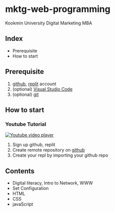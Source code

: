 # mktg-web-programming

Kookmin University Digital Marketing MBA

## Index

- Prerequisite
- How to start

## Prerequisite

1. [github](https://github.com/), [replit](https://replit.com/) account
2. (optional) [Visual Studio Code](https://code.visualstudio.com/)
3. (optional) [git](https://git-scm.com/)

## How to start

### Youtube Tutorial

[![Youtube video player](https://img.youtube.com/vi/Ey0cSSAF2vw/0.jpg)](https://www.youtube.com/watch?v=Ey0cSSAF2vw)

1. Sign up github, replit
2. Create remote repository on [github](https://github.com/new)
3. Create your repl by importing your github repo

## Contents

- Digital literacy, Intro to Network, WWW
- Set Configuration
- HTML
- CSS
- javaScript

